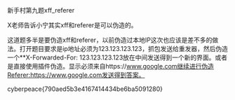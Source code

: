 新手村第九题xff_referer

X老师告诉小宁其实xff和referer是可以伪造的。

这道题多半是要伪造xff和referer，以前伪造过本地IP这次也应该是差不多的做法。打开题目要求是ip地址必须为123.123.123.123，抓包发送给重发器，然后伪造一个**X-Forwarded-For: 123.123.123.123放在中间发送得到一个新的界面。或者是直接使用插件伪造。显示必须来自https://www.google.com继续进行伪造Referer:https://www.google.com发送得到答案。

cyberpeace{790aed5b3e4167414434be6ba5091280}
